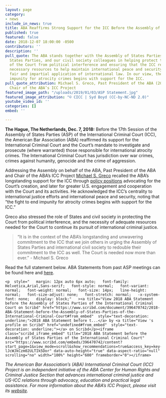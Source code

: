 ```yaml
---
layout: page
category:
- news
include_in_news: true
title: ABA Reaffirms Strong Support for the ICC Before the Assembly of States Parties
published: true
featured: false
date: 2018-12-07 18:00:00 -0500
contributors: ''
description: ''
pull_quote: The ABA stands together with the Assembly of States Parties, individual
  States Parties, and our civil society colleagues in helping protect the independence
  of the Court from political interference and ensuring that the ICC receives all
  necessary resources to help maintain international peace and security through the
  fair and impartial application of international law. In our view, the fight to end
  impunity for atrocity crimes begins with support for the ICC.
pull_quote_attribution: Michael S. Greco, Past President of the ABA (2005-2006) and
  Chair of the ABA’s ICC Project
featured_image_path: "/uploads/2019/01/03/ASP Statement.jpg"
featured_image_attribution: "© CICC | Syd Boyd (CC-by-NC-ND 2.0)"
youtube_video_id: ''
categories: []
embed: ''

---
```

**The Hague, The Netherlands, Dec. 7, 2018:** Before the 17th Session of the Assembly of States Parties (ASP) of the International Criminal Court (ICC), the American Bar Association (ABA) reaffirmed its support for the International Criminal Court and the Court’s mandate to investigate and prosecute (where warranted) those responsible for international atrocity crimes. The International Criminal Court has jurisdiction over war crimes, crimes against humanity, genocide and the crime of aggression.

Addressing the Assembly on behalf of the ABA, Past President of the ABA and Chair of the ABA’s ICC Project [Michael S. Greco](https://www.aba-icc.org/board-of-advisors/michael-s-greco/) recalled the ABA’s longstanding support for the ICC through [policy positions](https://www.aba-icc.org/the-aba-icc-project/aba-policy-on-the-icc/) advocating for the Court’s creation, and later for greater U.S. engagement and cooperation with the Court and its activities. He acknowledged the ICC’s centrality to international justice efforts and international peace and security, noting that “the fight to end impunity for atrocity crimes begins with support for the ICC.”

Greco also stressed the role of States and civil society in protecting the Court from political interference, and the necessity of adequate resources needed for the Court to continue its pursuit of international criminal justice.

> “It is in the context of the ABA’s longstanding and unwavering commitment to the ICC that we join others in urging the Assembly of States Parties and international civil society to redouble their commitment to the ICC as well. The Court is needed now more than ever.” - Michael S. Greco

Read the full statement below. ABA Statements from past ASP meetings can be found here and [here](https://www.international-criminal-justice-today.org/news/aba-stresses-the-importance-of-judicial-independence-and-empowerment-before-the-icc-assembly-of-states-parties/).

    <p  style="   margin: 12px auto 6px auto;   font-family: Helvetica,Arial,Sans-serif;   font-style: normal;   font-variant: normal;   font-weight: normal;   font-size: 14px;   line-height: normal;   font-size-adjust: none;   font-stretch: normal;   -x-system-font: none;   display: block;"   ><a title="View 2018 ABA Statement before the Assembly of States Parties of the International Criminal Court on Scribd" href="https://www.scribd.com/document/396470742/2018-ABA-Statement-before-the-Assembly-of-States-Parties-of-the-International-Criminal-Court#from_embed"  style="text-decoration: underline;">2018 ABA Statement before t...</a> by <a title="View 's profile on Scribd" href="undefined#from_embed"  style="text-decoration: underline;"></a> on Scribd</p><iframe class="scribd_iframe_embed" title="2018 ABA Statement before the Assembly of States Parties of the International Criminal Court" src="https://www.scribd.com/embeds/396470742/content?start_page=1&view_mode=scroll&show_recommendations=true&access_key=key-lJcWJkCzm02ULTIk5Dor" data-auto-height="true" data-aspect-ratio="null" scrolling="no" width="100%" height="600" frameborder="0"></iframe>

_The American Bar Association’s (ABA) International Criminal Court (ICC) Project is an independent initiative of the ABA Center for Human Rights and Criminal Justice Section that advances international criminal justice and US-ICC relations through advocacy, education and practical legal assistance. For more information about the ABA’s ICC Project, please visit its_ [_website_](https://www.aba-icc.org/)_._